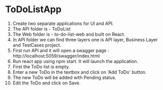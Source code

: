 # ToDoListApp
1) Create two separate applications for UI and API.
2) The API folder is - ToDoList
3) The Web folder is - to-do-list-web and built on React.
4) In API folder we can find three layers one is API layer, Business Layer and TestCases project.
5) First run API and it will open a swagger page : http://localhost:5059/swagger/index.html
6) Run react app using npm start.  It will launch the application.
7) First the ToDo list is empty.
8) Enter a new ToDo in the textbox and click on 'Add ToDo' button.
9) The new ToDo will be added with Pending status.
10) Edit the ToDo and click on Save.
